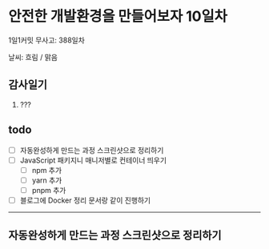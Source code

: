 # 안전한 개발환경을 만들어보자 10일차

1일1커밋 무사고: 388일차

날씨: 흐림 / 맑음

## 감사일기

1. ???

## todo

- [ ] 자동완성하게 만드는 과정 스크린샷으로 정리하기
- [ ] JavaScript 패키지니 매니저별로 컨테이너 띄우기
  - [ ] npm 추가
  - [ ] yarn 추가
  - [ ] pnpm 추가
- [ ] 블로그에 Docker 정리 문서랑 같이 진행하기

---

## 자동완성하게 만드는 과정 스크린샷으로 정리하기
